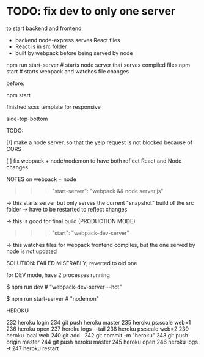 # TODO: fix dev to only one server

to start backend and frontend
- backend node-express serves React files
- React is in src folder
- built by webpack before being served by node

npm run start-server        # starts node server that serves compiled files
npm start       # starts webpack and watches file changes

before:

npm start


finished scss template for responsive

side-top-bottom



TODO:

[/] make a node server, so that the yelp request
is not blocked because of CORS

[ ] fix webpack + node/nodemon to have both
reflect React and Node changes


NOTES on webpack + node

>>> "start-server": "webpack && node server.js"

-> this starts server but only serves the current "snapshot" build of the
src folder
-> have to be restarted to reflect changes

-> this is good for final build (PRODUCTION MODE)

>>> "start": "webpack-dev-server"

-> this watches files for webpack frontend compiles, but the one served by node
is not updated



SOLUTION:  FAILED MISERABLY, reverted to old one

for DEV mode, have 2 processes running

$ npm run dev       # "webpack-dev-server --hot"

$ npm run start-server    # "nodemon"




HEROKU

  232  heroku login
  234  git push heroku master
  235  heroku ps:scale web=1
  236  heroku open
  237  heroku logs --tail
  238  heroku ps:scale web=2
  239  heroku local web
  240  git add .
  242  git commit -m "heroku"
  243  git push origin master
  244  git push heroku master
  245  heroku open
  246  heroku logs -t
  247  heroku restart
